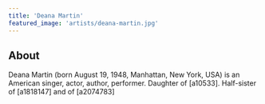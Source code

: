 ```yaml
---
title: 'Deana Martin'
featured_image: 'artists/deana-martin.jpg'
---
```


## About

Deana Martin (born August 19, 1948, Manhattan, New York, USA) is an American singer, actor, author, performer. Daughter of [a10533]. Half-sister of [a1818147] and of [a2074783]
